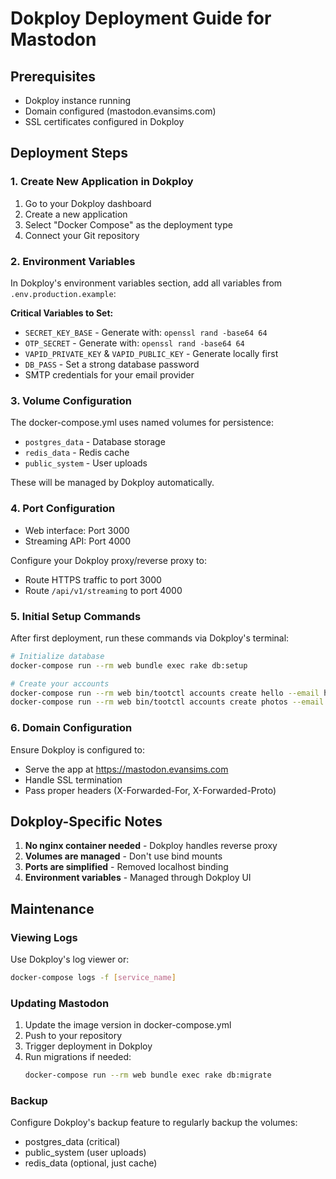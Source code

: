 # Dokploy Deployment Guide for Mastodon

## Prerequisites
- Dokploy instance running
- Domain configured (mastodon.evansims.com)
- SSL certificates configured in Dokploy

## Deployment Steps

### 1. Create New Application in Dokploy
1. Go to your Dokploy dashboard
2. Create a new application
3. Select "Docker Compose" as the deployment type
4. Connect your Git repository

### 2. Environment Variables
In Dokploy's environment variables section, add all variables from `.env.production.example`:

**Critical Variables to Set:**
- `SECRET_KEY_BASE` - Generate with: `openssl rand -base64 64`
- `OTP_SECRET` - Generate with: `openssl rand -base64 64`
- `VAPID_PRIVATE_KEY` & `VAPID_PUBLIC_KEY` - Generate locally first
- `DB_PASS` - Set a strong database password
- SMTP credentials for your email provider

### 3. Volume Configuration
The docker-compose.yml uses named volumes for persistence:
- `postgres_data` - Database storage
- `redis_data` - Redis cache
- `public_system` - User uploads

These will be managed by Dokploy automatically.

### 4. Port Configuration
- Web interface: Port 3000
- Streaming API: Port 4000

Configure your Dokploy proxy/reverse proxy to:
- Route HTTPS traffic to port 3000
- Route `/api/v1/streaming` to port 4000

### 5. Initial Setup Commands
After first deployment, run these commands via Dokploy's terminal:

```bash
# Initialize database
docker-compose run --rm web bundle exec rake db:setup

# Create your accounts
docker-compose run --rm web bin/tootctl accounts create hello --email hello@evansims.com --confirmed --role Owner
docker-compose run --rm web bin/tootctl accounts create photos --email photos@evansims.com --confirmed --role Moderator
```

### 6. Domain Configuration
Ensure Dokploy is configured to:
- Serve the app at https://mastodon.evansims.com
- Handle SSL termination
- Pass proper headers (X-Forwarded-For, X-Forwarded-Proto)

## Dokploy-Specific Notes

1. **No nginx container needed** - Dokploy handles reverse proxy
2. **Volumes are managed** - Don't use bind mounts
3. **Ports are simplified** - Removed localhost binding
4. **Environment variables** - Managed through Dokploy UI

## Maintenance

### Viewing Logs
Use Dokploy's log viewer or:
```bash
docker-compose logs -f [service_name]
```

### Updating Mastodon
1. Update the image version in docker-compose.yml
2. Push to your repository
3. Trigger deployment in Dokploy
4. Run migrations if needed:
   ```bash
   docker-compose run --rm web bundle exec rake db:migrate
   ```

### Backup
Configure Dokploy's backup feature to regularly backup the volumes:
- postgres_data (critical)
- public_system (user uploads)
- redis_data (optional, just cache)